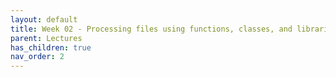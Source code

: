 ```yaml
---
layout: default
title: Week 02 - Processing files using functions, classes, and libraries
parent: Lectures
has_children: true
nav_order: 2
---
```

